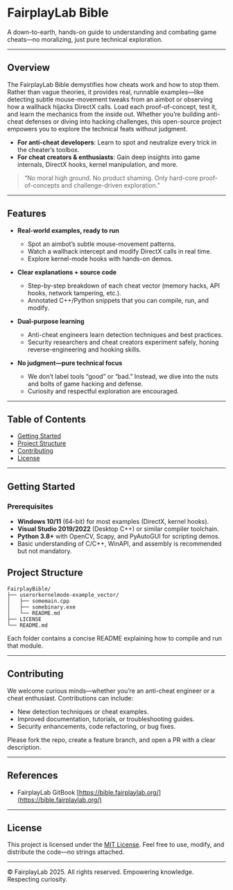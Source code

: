 # FairplayLab Bible

A down-to-earth, hands-on guide to understanding and combating game cheats—no moralizing, just pure technical exploration.

---

## Overview

The FairplayLab Bible demystifies how cheats work and how to stop them. Rather than vague theories, it provides real, runnable examples—like detecting subtle mouse-movement tweaks from an aimbot or observing how a wallhack hijacks DirectX calls. Load each proof-of-concept, test it, and learn the mechanics from the inside out. Whether you’re building anti-cheat defenses or diving into hacking challenges, this open-source project empowers you to explore the technical feats without judgment.

* **For anti-cheat developers**: Learn to spot and neutralize every trick in the cheater’s toolbox.
* **For cheat creators & enthusiasts**: Gain deep insights into game internals, DirectX hooks, kernel manipulation, and more.

> “No moral high ground. No product shaming. Only hard-core proof-of-concepts and challenge-driven exploration.”

---

## Features

* **Real-world examples, ready to run**

  * Spot an aimbot’s subtle mouse-movement patterns.
  * Watch a wallhack intercept and modify DirectX calls in real time.
  * Explore kernel-mode hooks with hands-on demos.

* **Clear explanations + source code**

  * Step-by-step breakdown of each cheat vector (memory hacks, API hooks, network tampering, etc.).
  * Annotated C++/Python snippets that you can compile, run, and modify.

* **Dual-purpose learning**

  * Anti-cheat engineers learn detection techniques and best practices.
  * Security researchers and cheat creators experiment safely, honing reverse-engineering and hooking skills.

* **No judgment—pure technical focus**

  * We don’t label tools “good” or “bad.” Instead, we dive into the nuts and bolts of game hacking and defense.
  * Curiosity and respectful exploration are encouraged.

---

## Table of Contents

* [Getting Started](#getting-started)
* [Project Structure](#project-structure)
* [Contributing](#contributing)
* [License](#license)

---

## Getting Started

### Prerequisites

* **Windows 10/11** (64-bit) for most examples (DirectX, kernel hooks).
* **Visual Studio 2019/2022** (Desktop C++) or similar compiler toolchain.
* **Python 3.8+** with OpenCV, Scapy, and PyAutoGUI for scripting demos.
* Basic understanding of C/C++, WinAPI, and assembly is recommended but not mandatory.

## Project Structure

```
FairplayBible/
├── userorkernelmode-example_vector/
│   ├── somemain.cpp
│   ├── somebinary.exe
│   └── README.md
├── LICENSE
└── README.md
```

Each folder contains a concise README explaining how to compile and run that module.

---

## Contributing

We welcome curious minds—whether you’re an anti-cheat engineer or a cheat enthusiast. Contributions can include:

* New detection techniques or cheat examples.
* Improved documentation, tutorials, or troubleshooting guides.
* Security enhancements, code refactoring, or bug fixes.

Please fork the repo, create a feature branch, and open a PR with a clear description.

---

## References

* FairplayLab GitBook
  [https://bible.fairplaylab.org/](https://bible.fairplaylab.org/)

---

## License

This project is licensed under the [MIT License](LICENSE). Feel free to use, modify, and distribute the code—no strings attached.

---

© FairplayLab 2025. All rights reserved.
Empowering knowledge. Respecting curiosity.